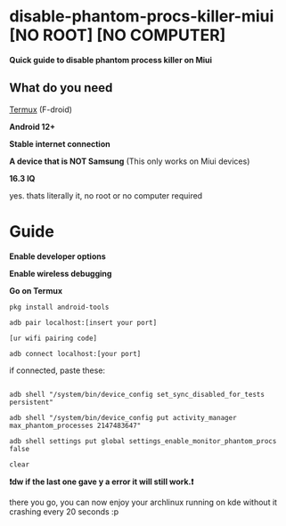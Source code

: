 # disable-phantom-procs-killer-miui [NO ROOT] [NO COMPUTER]

**Quick guide to disable phantom process killer on Miui**

## What do you need

[Termux](https://f-droid.org/en/packages/com.termux/) (F-droid)

**Android 12+**

**Stable internet connection**

**A device that is NOT Samsung** (This only works on Miui devices)

**16.3 IQ**

yes. thats literally it, no root or no computer required



# Guide

**Enable developer options**

**Enable wireless debugging**

**Go on Termux**
```
pkg install android-tools

adb pair localhost:[insert your port]

[ur wifi pairing code]

adb connect localhost:[your port]
```

if connected, paste these:

```

adb shell "/system/bin/device_config set_sync_disabled_for_tests persistent"

adb shell "/system/bin/device_config put activity_manager max_phantom_processes 2147483647"

adb shell settings put global settings_enable_monitor_phantom_procs false

clear

```
**❗dw if the last one gave y a error it will still work.❗**

there you go, you can now enjoy your archlinux running on kde without it crashing every 20 seconds :p



